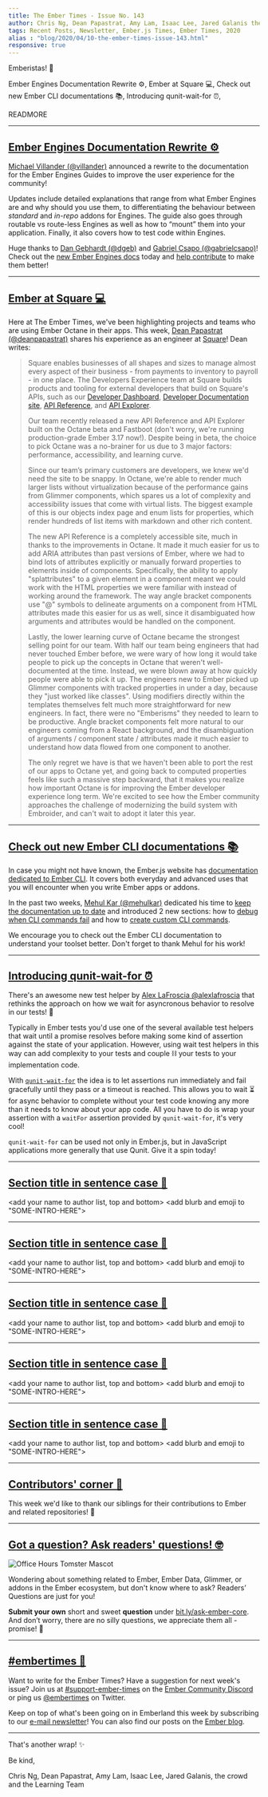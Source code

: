 ```yaml
---
title: The Ember Times - Issue No. 143
author: Chris Ng, Dean Papastrat, Amy Lam, Isaac Lee, Jared Galanis the crowd
tags: Recent Posts, Newsletter, Ember.js Times, Ember Times, 2020
alias : "blog/2020/04/10-the-ember-times-issue-143.html"
responsive: true
---
```


<SAYING-HELLO-IN-YOUR-FAVORITE-LANGUAGE> Emberistas! 🐹

<SOME-INTRO-HERE-TO-KEEP-THEM-SUBSCRIBERS-READING>
Ember Engines Documentation Rewrite ⚙️,
Ember at Square 💻,
Check out new Ember CLI documentations 📚,
Introducing qunit-wait-for ⏰,

READMORE

---

## [Ember Engines Documentation Rewrite ⚙️](https://twitter.com/MVillander/status/1246162676176355335)

[Michael Villander (@villander)](https://github.com/villander) announced a rewrite to the documentation for the Ember Engines Guides to improve the user experience for the community!

Updates include detailed explanations that range from what Ember Engines are and why should you use them, to differentiating the behaviour between _standard_ and _in-repo_ addons for Engines. The guide also goes through routable vs route-less Engines as well as how to “mount” them into your application. Finally, it also covers how to test code within Engines.

Huge thanks to [Dan Gebhardt (@dgeb)](https://github.com/dgeb) and [Gabriel Csapo (@gabrielcsapo)](https://github.com/gabrielcsapo)! Check out the [new Ember Engines docs](https://ember-engines.com/docs) today and [help contribute](https://github.com/ember-engines/ember-engines.com) to make them better!

---

## [Ember at Square 💻](https://developer.squareup.com)

<!--alex disable just-->
Here at The Ember Times, we've been highlighting projects and teams who are using Ember Octane in their apps. This week, [Dean Papastrat (@deanpapastrat)](https://github.com/deanpapastrat) shares his experience as an engineer at [Square](https://squareup.com/us/en)! Dean writes:

> Square enables businesses of all shapes and sizes to manage almost every aspect of their business - from payments to inventory to payroll - in one place. The Developers Experience team at Square builds products and tooling for external developers that build on Square's APIs, such as our [Developer Dashboard](https://developer.squareup.com/apps), [Developer Documentation site](https://developer.squareup.com/docs), [API Reference](https://developer.squareup.com/reference), and [API Explorer](https://developer.squareup.com/explorer).
> 
> Our team recently released a new API Reference and API Explorer built on the Octane beta and Fastboot (don't worry, we're running production-grade Ember 3.17 now!). Despite being in beta, the choice to pick Octane was a no-brainer for us due to 3 major factors: performance, accessibility, and learning curve.
>
> Since our team’s primary customers are developers, we knew we'd need the site to be snappy. In Octane, we're able to render much larger lists without virtualization because of the performance gains from Glimmer components, which spares us a lot of complexity and accessibility issues that come with virtual lists. The biggest example of this is our objects index page and enum lists for properties, which render hundreds of list items with markdown and other rich content.
>
> The new API Reference is a completely accessible site, much in thanks to the improvements in Octane. It made it much easier for us to add ARIA attributes than past versions of Ember, where we had to bind lots of attributes explicitly or manually forward properties to elements inside of components. Specifically, the ability to apply "splattributes" to a given element in a component meant we could work with the HTML properties we were familiar with instead of working around the framework. The way angle bracket components use "@" symbols to delineate arguments on a component from HTML attributes made this easier for us as well, since it disambiguated how arguments and attributes would be handled on the component.
>
> Lastly, the lower learning curve of Octane became the strongest selling point for our team. With half our team being engineers that had never touched Ember before, we were wary of how long it would take people to pick up the concepts in Octane that weren't well-documented at the time. Instead, we were blown away at how quickly people were able to pick it up. The engineers new to Ember picked up Glimmer components with tracked properties in under a day, because they "just worked like classes". Using modifiers directly within the templates themselves felt much more straightforward for new engineers. In fact, there were no "Emberisms" they needed to learn to be productive. Angle bracket components felt more natural to our engineers coming from a React background, and the disambiguation of arguments / component state / attributes made it much easier to understand how data flowed from one component to another.
>
> The only regret we have is that we haven't been able to port the rest of our apps to Octane yet, and going back to computed properties feels like such a massive step backward, that it makes you realize how important Octane is for improving the Ember developer experience long term. We're excited to see how the Ember community approaches the challenge of modernizing the build system with Embroider, and can't wait to adopt it later this year.
<!-- alex enable just -->

---

## [Check out new Ember CLI documentations 📚](https://cli.emberjs.com/release/)

In case you might not have known, the Ember.js website has [documentation dedicated to Ember CLI](https://cli.emberjs.com/release/). It covers both everyday and advanced uses that you will encounter when you write Ember apps or addons.

In the past two weeks, [Mehul Kar (@mehulkar)](https://github.com/mehulkar) dedicated his time to [keep the documentation up to date](https://github.com/ember-learn/cli-guides/pulls?q=is%3Apr+is%3Aclosed+author%3Amehulkar+created%3A%3E%3D2020-03-15+) and introduced 2 new sections: how to [debug when CLI commands fail](https://cli.emberjs.com/release/advanced-use/debugging/) and how to [create custom CLI commands](https://cli.emberjs.com/release/writing-addons/custom-commands/).

We encourage you to check out the Ember CLI documentation to understand your toolset better. Don't forget to thank Mehul for his work!

---

## [Introducing qunit-wait-for ⏰](https://twitter.com/alexlafroscia/status/1246102930475962368)

There's an awesome new test helper by [Alex LaFroscia @alexlafroscia](https://github.com/alexlafroscia) that rethinks the approach on how we wait for asyncronous behavior to resolve in our tests! 🎉

Typically in Ember tests you'd use one of the several available test helpers that wait until a promise resolves before making some kind of assertion against the state of your application. However, using wait test helpers in this way can add complexity to your tests and couple ⛓ your tests to your implementation code. 

With [`qunit-wait-for`](https://github.com/alexlafroscia/qunit-wait-for) the idea is to let assertions run immediately and fail gracefully until they pass or a timeout is reached. This allows you to wait ⏳ for async behavior to complete without your test code knowing any more than it needs to know about your app code. All you have to do is wrap your assertion with a `waitFor` assertion provided by `qunit-wait-for`, it's very cool!

`qunit-wait-for` can be used not only in Ember.js, but in JavaScript applications more generally that use Qunit. Give it a spin today!

---

## [Section title in sentence case 🐹](#section-url)

<change section title emoji>
<consider adding some bold to your paragraph>
<please include link to external article/repo/etc in paragraph / body text, not just header title above>

<add your name to author list, top and bottom>
<add blurb and emoji to "SOME-INTRO-HERE">

---

## [Section title in sentence case 🐹](#section-url)

<change section title emoji>
<consider adding some bold to your paragraph>
<please include link to external article/repo/etc in paragraph / body text, not just header title above>

<add your name to author list, top and bottom>
<add blurb and emoji to "SOME-INTRO-HERE">

---

## [Section title in sentence case 🐹](#section-url)

<change section title emoji>
<consider adding some bold to your paragraph>
<please include link to external article/repo/etc in paragraph / body text, not just header title above>

<add your name to author list, top and bottom>
<add blurb and emoji to "SOME-INTRO-HERE">

---

## [Section title in sentence case 🐹](#section-url)

<change section title emoji>
<consider adding some bold to your paragraph>
<please include link to external article/repo/etc in paragraph / body text, not just header title above>

<add your name to author list, top and bottom>
<add blurb and emoji to "SOME-INTRO-HERE">

---

## [Section title in sentence case 🐹](#section-url)

<change section title emoji>
<consider adding some bold to your paragraph>
<please include link to external article/repo/etc in paragraph / body text, not just header title above>

<add your name to author list, top and bottom>
<add blurb and emoji to "SOME-INTRO-HERE">

---

## [Contributors' corner 👏](https://guides.emberjs.com/release/contributing/repositories/)

<p>This week we'd like to thank our siblings for their contributions to Ember and related repositories! 💖</p>

---

## [Got a question? Ask readers' questions! 🤓](https://docs.google.com/forms/d/e/1FAIpQLScqu7Lw_9cIkRtAiXKitgkAo4xX_pV1pdCfMJgIr6Py1V-9Og/viewform)

<div class="blog-row">
  <img class="float-right small transparent padded" alt="Office Hours Tomster Mascot" title="Readers' Questions" src="/images/tomsters/officehours.png" />

  <p>Wondering about something related to Ember, Ember Data, Glimmer, or addons in the Ember ecosystem, but don't know where to ask? Readers’ Questions are just for you!</p>

  <p><strong>Submit your own</strong> short and sweet <strong>question</strong> under <a href="https://bit.ly/ask-ember-core" target="rq">bit.ly/ask-ember-core</a>. And don’t worry, there are no silly questions, we appreciate them all - promise! 🤞</p>
</div>

---

## [#embertimes 📰](https://blog.emberjs.com/tags/newsletter.html)

Want to write for the Ember Times? Have a suggestion for next week's issue? Join us at [#support-ember-times](https://discordapp.com/channels/480462759797063690/485450546887786506) on the [Ember Community Discord](https://discordapp.com/invite/zT3asNS) or ping us [@embertimes](https://twitter.com/embertimes) on Twitter.

Keep on top of what's been going on in Emberland this week by subscribing to our [e-mail newsletter](https://the-emberjs-times.ongoodbits.com/)! You can also find our posts on the [Ember blog](https://emberjs.com/blog/tags/newsletter.html).

---

That's another wrap! ✨

Be kind,

Chris Ng, Dean Papastrat, Amy Lam, Isaac Lee, Jared Galanis, the crowd and the Learning Team
